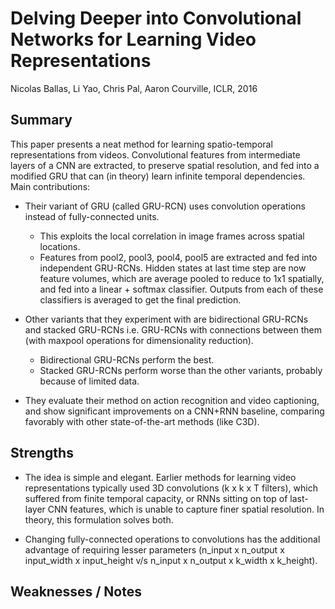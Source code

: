 # Delving Deeper into Convolutional Networks for Learning Video Representations

Nicolas Ballas, Li Yao, Chris Pal, Aaron Courville, ICLR, 2016

## Summary

This paper presents a neat method for learning spatio-temporal representations from videos. Convolutional features from intermediate layers of a CNN are extracted, to preserve spatial resolution, and fed into a modified GRU that can (in theory) learn infinite temporal dependencies. Main contributions:

- Their variant of GRU (called GRU-RCN) uses convolution operations instead of fully-connected units.
    - This exploits the local correlation in image frames across spatial locations.
    - Features from pool2, pool3, pool4, pool5 are extracted and fed into independent GRU-RCNs. Hidden states at last time step are now feature volumes, which are average pooled to reduce to 1x1 spatially, and fed into a linear + softmax classifier. Outputs from each of these classifiers is averaged to get the final prediction.

- Other variants that they experiment with are bidirectional GRU-RCNs and stacked GRU-RCNs i.e. GRU-RCNs with connections between them (with maxpool operations for dimensionality reduction).
    - Bidirectional GRU-RCNs perform the best.
    - Stacked GRU-RCNs perform worse than the other variants, probably because of limited data.

- They evaluate their method on action recognition and video captioning, and show significant improvements on a CNN+RNN baseline, comparing favorably with other state-of-the-art methods (like C3D).

## Strengths

- The idea is simple and elegant. Earlier methods for learning video representations typically used 3D convolutions (k x k x T filters), which suffered from finite temporal capacity, or RNNs sitting on top of last-layer CNN features, which is unable to capture finer spatial resolution. In theory, this formulation solves both.

- Changing fully-connected operations to convolutions has the additional advantage of requiring lesser parameters (n\_input x n\_output x input\_width x input\_height v/s n\_input x n\_output x k\_width x k\_height).

## Weaknesses / Notes